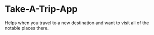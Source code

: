 # Take-A-Trip-App

Helps when you travel to a new destination and want to visit all of the notable places there.